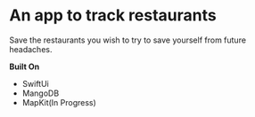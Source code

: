 # An app to track restaurants
 Save the restaurants you wish to try to save yourself from future headaches. 

**Built On**
* SwiftUi
* MangoDB
* MapKit(In Progress)
